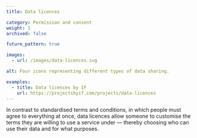 ```yaml
---
title: Data licences

category: Permission and consent
weight: 1
archived: false

future_pattern: true

images:
  - url: /images/data-licences.svg

alt: Four icons representing different types of data sharing.

examples:
  - title: Data licences by IF
    url: https://projectsbyif.com/projects/data-licences
---
```


In contrast to standardised terms and conditions, in which people must agree to everything at once, data licences allow someone to customise the terms they are willing to use a service under — thereby choosing who can use their data and for what purposes.
